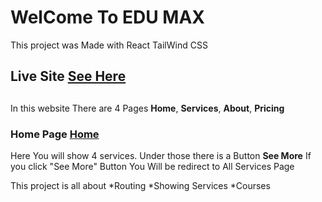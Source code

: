 # WelCome To EDU MAX

This project was Made with React TailWind CSS

## Live Site [See Here](https://edu-max.netlify.app/)

##

In this website There are 4 Pages **Home**, **Services**, **About**, **Pricing**

### Home Page [Home](https://edu-max.netlify.app/)

Here You will show 4 services. Under those there is a Button **See More**
If you click "See More" Button You Will be redirect to All Services Page

This project is all about
*Routing
*Showing Services
\*Courses
